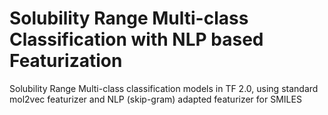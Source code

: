 # Solubility Range Multi-class Classification with NLP based Featurization
Solubility Range Multi-class classification models in TF 2.0, using standard mol2vec featurizer and NLP (skip-gram) adapted featurizer for SMILES
